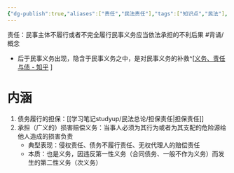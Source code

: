 ```yaml
---
{"dg-publish":true,"aliases":["责任","民法责任"],"tags":["知识点","民法"],"permalink":"/学习笔记studyup/民法总论/民事责任/","dgPassFrontmatter":true,"created":"2024-07-16T09:48:46.367+08:00","updated":"2024-10-31T10:03:01.458+08:00"}
---
```


责任：民事主体不履行或者不完全履行民事义务应当依法承担的不利后果 #背诵/概念 
- 后于民事义务出现，隐含于民事义务之中，是对民事义务的补救^[[义务、责任与债 - 知乎](https://zhuanlan.zhihu.com/p/54821932) ]
# 内涵
1. 债务履行的担保：[[学习笔记studyup/民法总论/担保责任\|担保责任]]
2. 承担（广义的）损害赔偿义务：当事人必须为其行为或者为其支配的危险源给他人造成的损害负责
	- 典型表现：侵权责任、债务不履行责任、无权代理人的赔偿责任
	- 本质：也是义务，因违反第一性义务（合同债务、一般不作为义务）而发生的第二性义务（次义务）